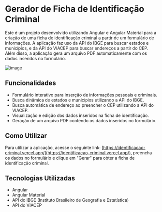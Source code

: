 # Gerador de Ficha de Identificação Criminal

Este é um projeto desenvolvido utilizando Angular e Angular Material para a criação de uma ficha de identificação criminal a partir de um formulário de informações. A aplicação faz uso da API do IBGE para buscar estados e municípios, e da API do VIACEP para buscar endereços a partir do CEP. Além disso, a aplicação gera um arquivo PDF automaticamente com os dados inseridos no formulário.


![image](https://github.com/moutim/gerador-identificacao-criminal-pdf/assets/88093439/a2b2e7ff-f245-4b24-9368-97d3295f8435)


## Funcionalidades

- Formulário interativo para inserção de informações pessoais e criminais.
- Busca dinâmica de estados e municípios utilizando a API do IBGE.
- Busca automática de endereço ao preencher o CEP utilizando a API do VIACEP.
- Visualização e edição dos dados inseridos na ficha de identificação.
- Geração de um arquivo PDF contendo os dados inseridos no formulário.

## Como Utilizar

Para utilizar a aplicação, acesse o seguinte link: [https://identificacao-criminal.vercel.app/](https://identificacao-criminal.vercel.app/), preencha os dados no formulário e clique em "Gerar" para obter a ficha de identificação criminal.

## Tecnologias Utilizadas

- Angular
- Angular Material
- API do IBGE (Instituto Brasileiro de Geografia e Estatística)
- API do VIACEP
